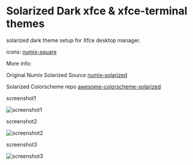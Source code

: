 # Solarized Dark xfce & xfce-terminal themes

solarized dark theme setup for Xfce desktop manager.

icons: [numix-square](https://satya164.deviantart.com/art/Numix-Square-icons-446392650)


More info:

Original Numix Solarized Source [numix-solarized](http://bitterologist.deviantart.com/art/Numix-Solarized-417575928)

Solarized Colorscheme repo [awesome-colorscheme-solarized](https://github.com/altercation/solarized)

screenshot1

![screenshot1](https://raw.githubusercontent.com/mustafaozguner/solarized-dark-xfce/master/screenshots/screenshot-3.png)

screenshot2

![screenshot2](https://raw.githubusercontent.com/mustafaozguner/solarized-dark-xfce/master/screenshots/screenshot-2.png)

screenshot3

![screenshot3](https://raw.githubusercontent.com/mustafaozguner/solarized-dark-xfce/master/screenshots/screenshot-1.png)
